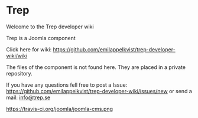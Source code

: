 # Trep
Welcome to the Trep developer wiki

Trep is a Joomla component
<br>

Click here for wiki:
https://github.com/emilappelkvist/trep-developer-wiki/wiki
<br>

The files of the component is not found here. They are placed in a private repository.

If you have any questions fell free to post a Issue:
https://github.com/emilappelkvist/trep-developer-wiki/issues/new
or send a mail:
info@trep.se

https://travis-ci.org/joomla/joomla-cms.png
